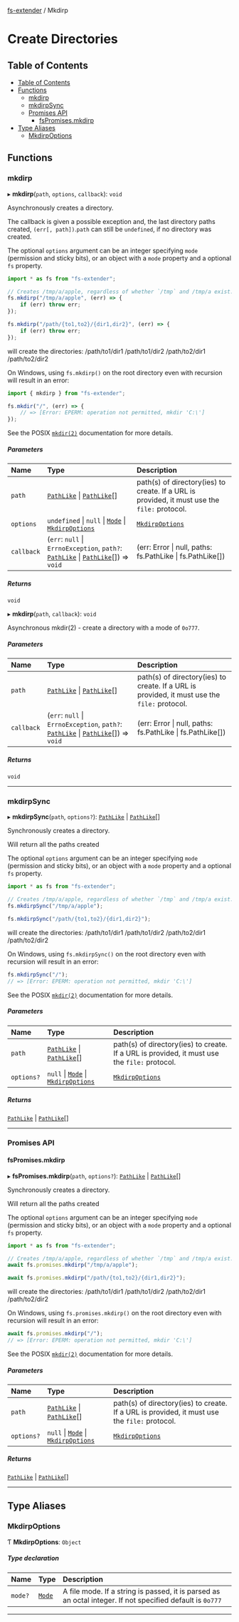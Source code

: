 [fs-extender](../README.md) / Mkdirp

# Create Directories

## Table of Contents

-   [Table of Contents](#table-of-contents)
-   [Functions](#functions)
    -   [mkdirp](#mkdirp)
    -   [mkdirpSync](#mkdirpsync)
    -   [Promises API](#promises-api)
        -   [fsPromises.mkdirp](#fspromisesmkdirp)
-   [Type Aliases](#type-aliases)
    -   [MkdirpOptions](#mkdirpoptions)

## Functions

### mkdirp

▸ **mkdirp**(`path`, `options`, `callback`): `void`

Asynchronously creates a directory.

The callback is given a possible exception and, the last directory paths created, `(err[, path])`.`path` can still be `undefined`, if no directory was created.

The optional `options` argument can be an integer specifying `mode` (permission and sticky bits), or an object with a `mode` property and a optional `fs` property.

```js
import * as fs from "fs-extender";

// Creates /tmp/a/apple, regardless of whether `/tmp` and /tmp/a exist.
fs.mkdirp("/tmp/a/apple", (err) => {
    if (err) throw err;
});
```

```js
fs.mkdirp("/path/{to1,to2}/{dir1,dir2}", (err) => {
    if (err) throw err;
});
```

will create the directories: /path/to1/dir1 /path/to1/dir2 /path/to2/dir1 /path/to2/dir2

On Windows, using `fs.mkdirp()` on the root directory even with recursion will result in an error:

```js
import { mkdirp } from "fs-extender";

fs.mkdir("/", (err) => {
    // => [Error: EPERM: operation not permitted, mkdir 'C:\']
});
```

See the POSIX [`mkdir(2)`][] documentation for more details.

##### Parameters

| Name | Type | Description |
| :-- | :-- | :-- |
| `path` | [`PathLike`][] \| [`PathLike`][][] | path(s) of directory(ies) to create. If a URL is provided, it must use the `file:` protocol. |
| `options` | `undefined` \| `null` \| [`Mode`][] \| [`MkdirpOptions`][] | [`MkdirpOptions`][] |
| `callback` | (`err`: `null` \| `ErrnoException`, `path?`: [`PathLike`][] \| [`PathLike`][][]) => `void` | (err: Error \| null, paths: fs.PathLike \| fs.PathLike[]) |

##### Returns

`void`

▸ **mkdirp**(`path`, `callback`): `void`

Asynchronous mkdir(2) - create a directory with a mode of `0o777`.

##### Parameters

| Name | Type | Description |
| :-- | :-- | :-- |
| `path` | [`PathLike`][] \| [`PathLike`][][] | path(s) of directory(ies) to create. If a URL is provided, it must use the `file:` protocol. |
| `callback` | (`err`: `null` \| `ErrnoException`, `path?`: [`PathLike`][] \| [`PathLike`][][]) => `void` | (err: Error \| null, paths: fs.PathLike \| fs.PathLike[]) |

##### Returns

`void`

---

### mkdirpSync

▸ **mkdirpSync**(`path`, `options?`): [`PathLike`][] \| [`PathLike`][][]

Synchronously creates a directory.

Will return all the paths created

The optional `options` argument can be an integer specifying `mode` (permission and sticky bits), or an object with a `mode` property and a optional `fs` property.

```js
import * as fs from "fs-extender";

// Creates /tmp/a/apple, regardless of whether `/tmp` and /tmp/a exist.
fs.mkdirpSync("/tmp/a/apple");
```

```js
fs.mkdirpSync("/path/{to1,to2}/{dir1,dir2}");
```

will create the directories: /path/to1/dir1 /path/to1/dir2 /path/to2/dir1 /path/to2/dir2

On Windows, using `fs.mkdirpSync()` on the root directory even with recursion will result in an error:

```js
fs.mkdirpSync("/");
// => [Error: EPERM: operation not permitted, mkdir 'C:\']
```

See the POSIX [`mkdir(2)`][] documentation for more details.

##### Parameters

| Name | Type | Description |
| :-- | :-- | :-- |
| `path` | [`PathLike`][] \| [`PathLike`][][] | path(s) of directory(ies) to create. If a URL is provided, it must use the `file:` protocol. |
| `options?` | `null` \| [`Mode`][] \| [`MkdirpOptions`][] | [`MkdirpOptions`][] |

##### Returns

[`PathLike`][] \| [`PathLike`][][]

---

### Promises API

#### fsPromises.mkdirp

▸ **fsPromises.mkdirp**(`path`, `options?`): [`PathLike`][] \| [`PathLike`][][]

Synchronously creates a directory.

Will return all the paths created

The optional `options` argument can be an integer specifying `mode` (permission and sticky bits), or an object with a `mode` property and a optional `fs` property.

```js
import * as fs from "fs-extender";

// Creates /tmp/a/apple, regardless of whether `/tmp` and /tmp/a exist.
await fs.promises.mkdirp("/tmp/a/apple");
```

```js
await fs.promises.mkdirp("/path/{to1,to2}/{dir1,dir2}");
```

will create the directories: /path/to1/dir1 /path/to1/dir2 /path/to2/dir1 /path/to2/dir2

On Windows, using `fs.promises.mkdirp()` on the root directory even with recursion will result in an error:

```js
await fs.promises.mkdirp("/");
// => [Error: EPERM: operation not permitted, mkdir 'C:\']
```

See the POSIX [`mkdir(2)`][] documentation for more details.

##### Parameters

| Name | Type | Description |
| :-- | :-- | :-- |
| `path` | [`PathLike`][] \| [`PathLike`][][] | path(s) of directory(ies) to create. If a URL is provided, it must use the `file:` protocol. |
| `options?` | `null` \| [`Mode`][] \| [`MkdirpOptions`][] | [`MkdirpOptions`][] |

##### Returns

[`PathLike`][] \| [`PathLike`][][]

---

## Type Aliases

### MkdirpOptions

Ƭ **MkdirpOptions**: `Object`

##### Type declaration

| Name | Type | Description |
| :-- | :-- | :-- |
| `mode?` | [`Mode`][] | A file mode. If a string is passed, it is parsed as an octal integer. If not specified default is `0o777` |

---

[`pathlike`]: types.md#pathlike
[`mode`]: https://github.com/nodejs/node/blob/master/doc/api/fs.md#file-modes
[`mkdir(2)`]: http://man7.org/linux/man-pages/man2/mkdir.2.html
[`mkdirpoptions`]: #mkdirpoptions
